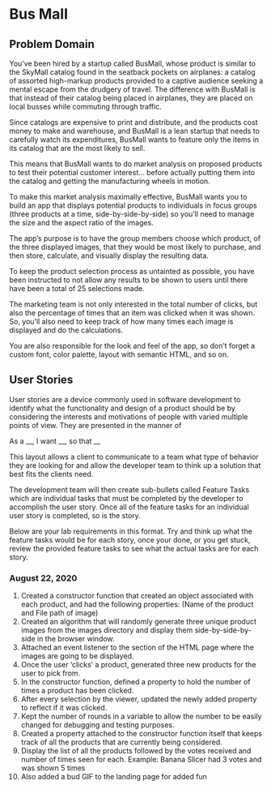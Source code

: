 # Bus Mall

## Problem Domain

You’ve been hired by a startup called BusMall, whose product is similar to the SkyMall catalog found in the seatback pockets on airplanes: a catalog of assorted high-markup products provided to a captive audience seeking a mental escape from the drudgery of travel. The difference with BusMall is that instead of their catalog being placed in airplanes, they are placed on local busses while commuting through traffic.

Since catalogs are expensive to print and distribute, and the products cost money to make and warehouse, and BusMall is a lean startup that needs to carefully watch its expenditures, BusMall wants to feature only the items in its catalog that are the most likely to sell.

This means that BusMall wants to do market analysis on proposed products to test their potential customer interest… before actually putting them into the catalog and getting the manufacturing wheels in motion.

To make this market analysis maximally effective, BusMall wants you to build an app that displays potential products to individuals in focus groups (three products at a time, side-by-side-by-side) so you’ll need to manage the size and the aspect ratio of the images.

The app’s purpose is to have the group members choose which product, of the three displayed images, that they would be most likely to purchase, and then store, calculate, and visually display the resulting data.

To keep the product selection process as untainted as possible, you have been instructed to not allow any results to be shown to users until there have been a total of 25 selections made.

The marketing team is not only interested in the total number of clicks, but also the percentage of times that an item was clicked when it was shown. So, you’ll also need to keep track of how many times each image is displayed and do the calculations.

You are also responsible for the look and feel of the app, so don’t forget a custom font, color palette, layout with semantic HTML, and so on.

## User Stories

User stories are a device commonly used in software development to identify what the functionality and design of a product should be by considering the interests and motivations of people with varied multiple points of view. They are presented in the manner of

As a __, I want __, so that __

This layout allows a client to communicate to a team what type of behavior they are looking for and allow the developer team to think up a solution that best fits the clients need.

The development team will then create sub-bullets called Feature Tasks which are individual tasks that must be completed by the developer to accomplish the user story. Once all of the feature tasks for an individual user story is completed, so is the story.

Below are your lab requirements in this format. Try and think up what the feature tasks would be for each story, once your done, or you get stuck, review the provided feature tasks to see what the actual tasks are for each story.

### August 22, 2020

1. Created a constructor function that created an object associated with each product, and had the following properties:
   (Name of the product and File path of image)
1. Created an algorithm that will randomly generate three unique product images from the images directory and display them side-by-side-by-side in the browser window.
1. Attached an event listener to the section of the HTML page where the images are going to be displayed.
1. Once the user ‘clicks’ a product, generated three new products for the user to pick from.
1. In the constructor function, defined a property to hold the number of times a product has been clicked.
1. After every selection by the viewer, updated the newly added property to reflect if it was clicked.
1. Kept the number of rounds in a variable to allow the number to be easily changed for debugging and testing purposes.
1. Created a property attached to the constructor function itself that keeps track of all the products that are currently being considered.
1. Display the list of all the products followed by the votes received and number of times seen for each. Example: Banana Slicer had 3 votes and was shown 5 times
1. Also added a bud GIF to the landing page for added fun
